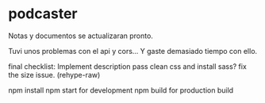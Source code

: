# podcaster

Notas y documentos se actualizaran pronto.

Tuvi unos problemas con el api y cors... Y gaste demasiado tiempo con ello.

final checklist:
Implement description pass
clean css and install sass?
fix the size issue. (rehype-raw)

npm install
npm start for development
npm build for production build
